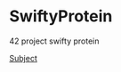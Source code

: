 # SwiftyProtein
42 project swifty protein

[Subject](https://cdn.intra.42.fr/pdf/pdf/6867/fr.subject.pdf)
